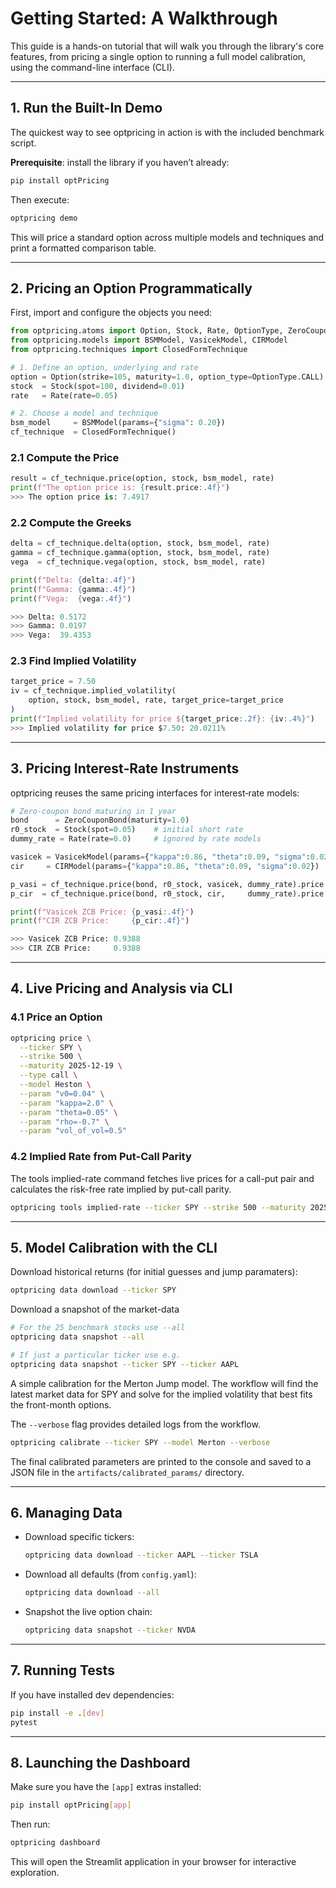 # Getting Started: A Walkthrough

This guide is a hands-on tutorial that will walk you through the library's core features,
from pricing a single option to running a full model calibration, using the command-line
interface (CLI).

---

## 1. Run the Built-In Demo

The quickest way to see optpricing in action is with the included benchmark script.

**Prerequisite**: install the library if you haven’t already:

```bash
pip install optPricing
```

Then execute:

```bash
optpricing demo
```

This will price a standard option across multiple models and techniques and print a
formatted comparison table.

---

## 2. Pricing an Option Programmatically

First, import and configure the objects you need:

```python
from optpricing.atoms import Option, Stock, Rate, OptionType, ZeroCouponBond
from optpricing.models import BSMModel, VasicekModel, CIRModel
from optpricing.techniques import ClosedFormTechnique

# 1. Define an option, underlying and rate
option = Option(strike=105, maturity=1.0, option_type=OptionType.CALL)
stock  = Stock(spot=100, dividend=0.01)
rate   = Rate(rate=0.05)

# 2. Choose a model and technique
bsm_model     = BSMModel(params={"sigma": 0.20})
cf_technique  = ClosedFormTechnique()
```

### 2.1 Compute the Price

```python
result = cf_technique.price(option, stock, bsm_model, rate)
print(f"The option price is: {result.price:.4f}")
>>> The option price is: 7.4917
```

### 2.2 Compute the Greeks

```python
delta = cf_technique.delta(option, stock, bsm_model, rate)
gamma = cf_technique.gamma(option, stock, bsm_model, rate)
vega  = cf_technique.vega(option, stock, bsm_model, rate)

print(f"Delta: {delta:.4f}")
print(f"Gamma: {gamma:.4f}")
print(f"Vega:  {vega:.4f}")

>>> Delta: 0.5172
>>> Gamma: 0.0197
>>> Vega:  39.4353
```

### 2.3 Find Implied Volatility

```python
target_price = 7.50
iv = cf_technique.implied_volatility(
    option, stock, bsm_model, rate, target_price=target_price
)
print(f"Implied volatility for price ${target_price:.2f}: {iv:.4%}")
>>> Implied volatility for price $7.50: 20.0211%
```

---

## 3. Pricing Interest‐Rate Instruments

optpricing reuses the same pricing interfaces for interest‐rate models:

```python
# Zero‐coupon bond maturing in 1 year
bond      = ZeroCouponBond(maturity=1.0)
r0_stock  = Stock(spot=0.05)    # initial short rate
dummy_rate = Rate(rate=0.0)     # ignored by rate models

vasicek = VasicekModel(params={"kappa":0.86, "theta":0.09, "sigma":0.02})
cir     = CIRModel(params={"kappa":0.86, "theta":0.09, "sigma":0.02})

p_vasi = cf_technique.price(bond, r0_stock, vasicek, dummy_rate).price
p_cir  = cf_technique.price(bond, r0_stock, cir,     dummy_rate).price

print(f"Vasicek ZCB Price: {p_vasi:.4f}")
print(f"CIR ZCB Price:     {p_cir:.4f}")

>>> Vasicek ZCB Price: 0.9388
>>> CIR ZCB Price:     0.9388
```

---

## 4. Live Pricing and Analysis via CLI

### 4.1 Price an Option

```bash
optpricing price \
  --ticker SPY \
  --strike 500 \
  --maturity 2025-12-19 \
  --type call \
  --model Heston \
  --param "v0=0.04" \
  --param "kappa=2.0" \
  --param "theta=0.05" \
  --param "rho=-0.7" \
  --param "vol_of_vol=0.5"
```

### 4.2 Implied Rate from Put-Call Parity

The tools implied-rate command fetches live prices for a call-put pair and calculates the risk-free rate implied by put-call parity.

```bash
optpricing tools implied-rate --ticker SPY --strike 500 --maturity 2025-12-19
```

---

## 5. Model Calibration with the CLI

Download historical returns (for initial guesses and jump paramaters):

```bash
optpricing data download --ticker SPY
```

Download a snapshot of the market-data

```bash
# For the 25 benchmark stocks use --all
optpricing data snapshot --all

# If just a particular ticker use e.g.
optpricing data snapshot --ticker SPY --ticker AAPL
```

A simple calibration for the Merton Jump model. The workflow will find the latest market data
for SPY and solve for the implied volatility that best fits the front-month options.

The `--verbose` flag provides detailed logs from the workflow.

```bash
optpricing calibrate --ticker SPY --model Merton --verbose
```

The final calibrated parameters are printed to the console and saved to a JSON file in
the `artifacts/calibrated_params/` directory.

---

## 6. Managing Data

* Download specific tickers:

  ```bash
  optpricing data download --ticker AAPL --ticker TSLA
  ```

* Download all defaults (from `config.yaml`):

  ```bash
  optpricing data download --all
  ```

* Snapshot the live option chain:

  ```bash
  optpricing data snapshot --ticker NVDA
  ```

---

## 7. Running Tests

If you have installed dev dependencies:

```bash
pip install -e .[dev]
pytest
```

---

## 8. Launching the Dashboard

Make sure you have the `[app]` extras installed:

```bash
pip install optPricing[app]
```

Then run:

```bash
optpricing dashboard
```

This will open the Streamlit application in your browser for interactive exploration.
